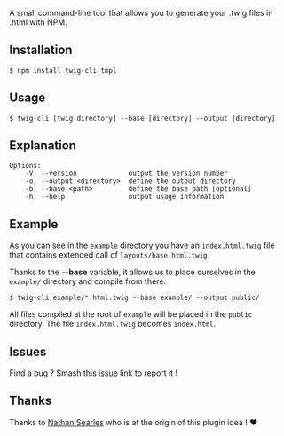 A small command-line tool that allows you to generate your .twig files in .html with NPM.

## Installation

```
$ npm install twig-cli-tmpl
```

## Usage

```
$ twig-cli [twig directory] --base [directory] --output [directory] 
```

## Explanation

```
Options:
    -V, --version             output the version number
    -o, --output <directory>  define the output directory
    -b, --base <path>         define the base path [optional]
    -h, --help                output usage information
```

## Example

As you can see in the `example` directory you have an `index.html.twig` file that contains extended call of `layouts/base.html.twig`.

Thanks to the **--base** variable, it allows us to place ourselves in the `example/` directory and compile from there.

```
$ twig-cli example/*.html.twig --base example/ --output public/
```

All files compiled at the root of `example` will be placed in the `public` directory. The file `index.html.twig` becomes `index.html`.

## Issues
Find a bug ? Smash this [issue](https://github.com/Akiletour/twig-cli-tmpl/issues) link to report it !

## Thanks

Thanks to [Nathan Searles](https://github.com/nathansearles/) who is at the origin of this plugin idea ! ❤️